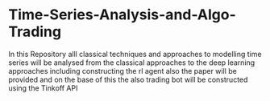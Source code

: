 # Time-Series-Analysis-and-Algo-Trading
In this Repository alll classical techniques and approaches to modelling time series will be analysed from the classical approaches to the deep learning approaches including constructing the rl agent  also the paper will be provided and on the base of this the also trading bot will be constructed using the Tinkoff API 
